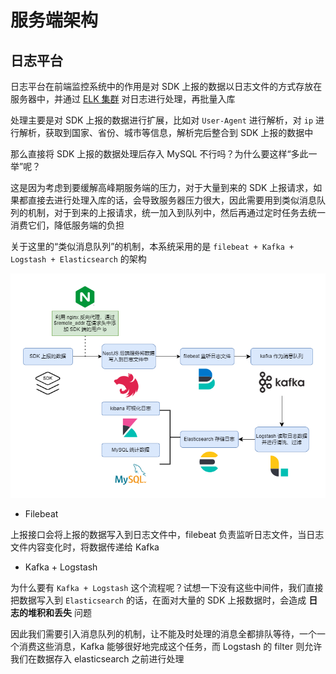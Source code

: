 # 服务端架构

## 日志平台

日志平台在前端监控系统中的作用是对 SDK 上报的数据以日志文件的方式存放在服务器中，并通过 [ELK 集群](https://www.elastic.co/guide/index.html) 对日志进行处理，再批量入库

处理主要是对 SDK 上报的数据进行扩展，比如对 `User-Agent` 进行解析，对 `ip` 进行解析，获取到国家、省份、城市等信息，解析完后整合到 SDK 上报的数据中

那么直接将 SDK 上报的数据处理后存入 MySQL 不行吗？为什么要这样“多此一举”呢？

这是因为考虑到要缓解高峰期服务端的压力，对于大量到来的 SDK 上报请求，如果都直接去进行处理入库的话，会导致服务器压力很大，因此需要用到类似消息队列的机制，对于到来的上报请求，统一加入到队列中，然后再通过定时任务去统一消费它们，降低服务端的负担

关于这里的“类似消息队列”的机制，本系统采用的是 `filebeat + Kafka + Logstash + Elasticsearch` 的架构

![日志平台架构图](images/日志平台架构图.png)

- Filebeat

上报接口会将上报的数据写入到日志文件中，filebeat 负责监听日志文件，当日志文件内容变化时，将数据传递给 Kafka

- Kafka + Logstash

为什么要有 `Kafka + Logstash` 这个流程呢？试想一下没有这些中间件，我们直接把数据写入到 `Elasticsearch` 的话，在面对大量的 SDK 上报数据时，会造成 **日志的堆积和丢失** 问题

因此我们需要引入消息队列的机制，让不能及时处理的消息全都排队等待，一个一个消费这些消息，Kafka 能够很好地完成这个任务，而 Logstash 的 filter 则允许我们在数据存入 elasticsearch 之前进行处理
